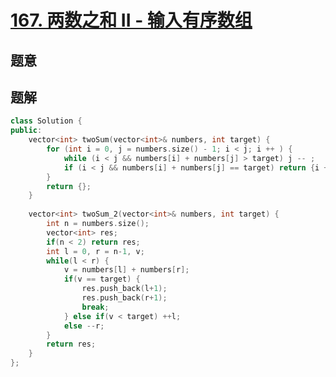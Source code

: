 #  [167. 两数之和 II - 输入有序数组](https://leetcode-cn.com/problems/two-sum-ii-input-array-is-sorted/)

## 题意



## 题解



```c++
class Solution {
public:
    vector<int> twoSum(vector<int>& numbers, int target) {
        for (int i = 0, j = numbers.size() - 1; i < j; i ++ ) {
            while (i < j && numbers[i] + numbers[j] > target) j -- ;
            if (i < j && numbers[i] + numbers[j] == target) return {i + 1, j + 1};
        }
        return {};
    }
    
    vector<int> twoSum_2(vector<int>& numbers, int target) {
        int n = numbers.size();
        vector<int> res;
        if(n < 2) return res;
        int l = 0, r = n-1, v;
        while(l < r) {
            v = numbers[l] + numbers[r];
            if(v == target) {
                res.push_back(l+1);
                res.push_back(r+1);
                break;
            } else if(v < target) ++l;
            else --r;
        }
        return res;
    }
};
```



```python3

```

